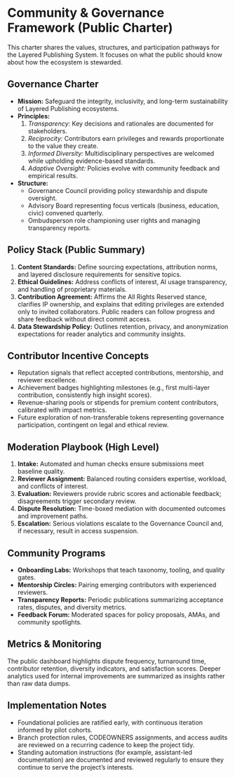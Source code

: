 # Community & Governance Framework (Public Charter)

This charter shares the values, structures, and participation pathways for the Layered Publishing System. It focuses on what the public should know about how the ecosystem is stewarded.

## Governance Charter
- **Mission:** Safeguard the integrity, inclusivity, and long-term sustainability of Layered Publishing ecosystems.
- **Principles:**
  1. *Transparency:* Key decisions and rationales are documented for stakeholders.
  2. *Reciprocity:* Contributors earn privileges and rewards proportionate to the value they create.
  3. *Informed Diversity:* Multidisciplinary perspectives are welcomed while upholding evidence-based standards.
  4. *Adaptive Oversight:* Policies evolve with community feedback and empirical results.
- **Structure:**
  - Governance Council providing policy stewardship and dispute oversight.
  - Advisory Board representing focus verticals (business, education, civic) convened quarterly.
  - Ombudsperson role championing user rights and managing transparency reports.

## Policy Stack (Public Summary)
1. **Content Standards:** Define sourcing expectations, attribution norms, and layered disclosure requirements for sensitive topics.
2. **Ethical Guidelines:** Address conflicts of interest, AI usage transparency, and handling of proprietary materials.
3. **Contribution Agreement:** Affirms the All Rights Reserved stance, clarifies IP ownership, and explains that editing privileges are extended only to invited collaborators. Public readers can follow progress and share feedback without direct commit access.
4. **Data Stewardship Policy:** Outlines retention, privacy, and anonymization expectations for reader analytics and community insights.

## Contributor Incentive Concepts
- Reputation signals that reflect accepted contributions, mentorship, and reviewer excellence.
- Achievement badges highlighting milestones (e.g., first multi-layer contribution, consistently high insight scores).
- Revenue-sharing pools or stipends for premium content contributors, calibrated with impact metrics.
- Future exploration of non-transferable tokens representing governance participation, contingent on legal and ethical review.

## Moderation Playbook (High Level)
1. **Intake:** Automated and human checks ensure submissions meet baseline quality.
2. **Reviewer Assignment:** Balanced routing considers expertise, workload, and conflicts of interest.
3. **Evaluation:** Reviewers provide rubric scores and actionable feedback; disagreements trigger secondary review.
4. **Dispute Resolution:** Time-boxed mediation with documented outcomes and improvement paths.
5. **Escalation:** Serious violations escalate to the Governance Council and, if necessary, result in access suspension.

## Community Programs
- **Onboarding Labs:** Workshops that teach taxonomy, tooling, and quality gates.
- **Mentorship Circles:** Pairing emerging contributors with experienced reviewers.
- **Transparency Reports:** Periodic publications summarizing acceptance rates, disputes, and diversity metrics.
- **Feedback Forum:** Moderated spaces for policy proposals, AMAs, and community spotlights.

## Metrics & Monitoring
The public dashboard highlights dispute frequency, turnaround time, contributor retention, diversity indicators, and satisfaction scores. Deeper analytics used for internal improvements are summarized as insights rather than raw data dumps.

## Implementation Notes
- Foundational policies are ratified early, with continuous iteration informed by pilot cohorts.
- Branch protection rules, CODEOWNERS assignments, and access audits are reviewed on a recurring cadence to keep the project tidy.
- Standing automation instructions (for example, assistant-led documentation) are documented and reviewed regularly to ensure they continue to serve the project’s interests.
